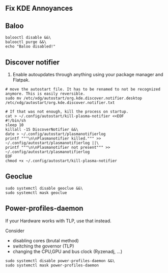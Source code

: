 ## Fix KDE Annoyances

## Baloo

```
balooctl disable &&\
balooctl purge &&\
echo "Baloo disabled!"
```

## Discover notifier

1. Enable autoupdates through anything using your package manager and Flatpak.

```
# move the autostart file. It has to be renamed to not be recognized anymore. This is easily reversible.
sudo mv /etc/xdg/autostart/org.kde.discover.notifier.desktop /etc/xdg/autostart/org.kde.discover.notifier.txt

# If that was not enough, kill the process on startup.
cat > ~/.config/autostart/kill-plasma-notifier <<EOF
#!/bin/sh
sleep 10
killall -15 DiscoverNotifier &&\
date > ~/.config/autostart/plasmanotifierlog
printf """\n\nPlasmanotifier killed.""" >> ~/.config/autostart/plasmanotifierlog ||\
printf """\n\nPlasmanotifier not present""" >> ~/.config/autostart/plasmanotifierlog
EOF
chmod +x ~/.config/autostart/kill-plasma-notifier
```

## Geoclue

```
sudo systemctl disable geoclue &&\
sudo systemctl mask geoclue
```

## Power-profiles-daemon
If your Hardware works with TLP, use that instead.

Consider
- disabling cores (brutal method)
- switching the governor (TLP)
- changing the CPU,GPU and bus clock (Ryzenadj, ...)

```
sudo systemctl disable power-profiles-daemon &&\
sudo systemctl mask power-profiles-daemon
```
